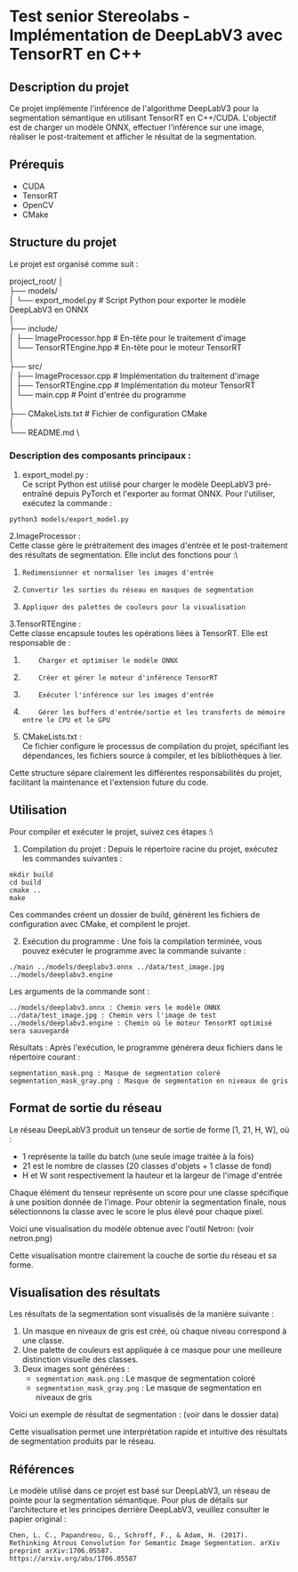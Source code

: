# Test senior Stereolabs - Implémentation de DeepLabV3 avec TensorRT en C++

## Description du projet

Ce projet implémente l'inférence de l'algorithme DeepLabV3 pour la segmentation sémantique en utilisant TensorRT en C++/CUDA. L'objectif est de charger un modèle ONNX, effectuer l'inférence sur une image, réaliser le post-traitement et afficher le résultat de la segmentation.

## Prérequis

- CUDA
- TensorRT
- OpenCV
- CMake

## Structure du projet

Le projet est organisé comme suit :

project_root/
│\
├── models/\
│   └── export_model.py    # Script Python pour exporter le modèle DeepLabV3 en ONNX\
│\
├── include/\
│   ├── ImageProcessor.hpp # En-tête pour le traitement d'image\
│   └── TensorRTEngine.hpp # En-tête pour le moteur TensorRT\
│\
├── src/\
│   ├── ImageProcessor.cpp # Implémentation du traitement d'image\
│   ├── TensorRTEngine.cpp # Implémentation du moteur TensorRT\
│   └── main.cpp           # Point d'entrée du programme\
│\
├── CMakeLists.txt         # Fichier de configuration CMake\
│\
└── README.md  \

### Description des composants principaux :
1. export_model.py :\
Ce script Python est utilisé pour charger le modèle DeepLabV3 pré-entraîné depuis PyTorch et l'exporter au format ONNX. Pour l'utiliser, exécutez la commande :

`python3 models/export_model.py`

2.ImageProcessor :\
    Cette classe gère le prétraitement des images d'entrée et le post-traitement des résultats de segmentation. Elle inclut des fonctions pour :\

1.     Redimensionner et normaliser les images d'entrée
2.     Convertir les sorties du réseau en masques de segmentation
3.     Appliquer des palettes de couleurs pour la visualisation

3.TensorRTEngine :\
    Cette classe encapsule toutes les opérations liées à TensorRT. Elle est responsable de :

1.         Charger et optimiser le modèle ONNX
2.         Créer et gérer le moteur d'inférence TensorRT
3.         Exécuter l'inférence sur les images d'entrée
4.         Gérer les buffers d'entrée/sortie et les transferts de mémoire entre le CPU et le GPU

4. CMakeLists.txt :\
    Ce fichier configure le processus de compilation du projet, spécifiant les dépendances, les fichiers source à compiler, et les bibliothèques à lier.

Cette structure sépare clairement les différentes responsabilités du projet, facilitant la maintenance et l'extension future du code.


## Utilisation

Pour compiler et exécuter le projet, suivez ces étapes :\
1. Compilation du projet :
Depuis le répertoire racine du projet, exécutez les commandes suivantes :

```
mkdir build
cd build
cmake ..
make
```
Ces commandes créent un dossier de build, génèrent les fichiers de configuration avec CMake, et compilent le projet.


2. Exécution du programme :
Une fois la compilation terminée, vous pouvez exécuter le programme avec la commande suivante :

```
./main ../models/deeplabv3.onnx ../data/test_image.jpg ../models/deeplabv3.engine
```

Les arguments de la commande sont :

    ../models/deeplabv3.onnx : Chemin vers le modèle ONNX
    ../data/test_image.jpg : Chemin vers l'image de test
    ../models/deeplabv3.engine : Chemin où le moteur TensorRT optimisé sera sauvegardé

Résultats :
Après l'exécution, le programme générera deux fichiers dans le répertoire courant :

    segmentation_mask.png : Masque de segmentation coloré
    segmentation_mask_gray.png : Masque de segmentation en niveaux de gris


## Format de sortie du réseau


Le réseau DeepLabV3 produit un tenseur de sortie de forme [1, 21, H, W], où :
- 1 représente la taille du batch (une seule image traitée à la fois)
- 21 est le nombre de classes (20 classes d'objets + 1 classe de fond)
- H et W sont respectivement la hauteur et la largeur de l'image d'entrée

Chaque élément du tenseur représente un score pour une classe spécifique à une position donnée de l'image. Pour obtenir la segmentation finale, nous sélectionnons la classe avec le score le plus élevé pour chaque pixel.

Voici une visualisation du modèle obtenue avec l'outil Netron: (voir netron.png)

Cette visualisation montre clairement la couche de sortie du réseau et sa forme.

## Visualisation des résultats

Les résultats de la segmentation sont visualisés de la manière suivante :
1. Un masque en niveaux de gris est créé, où chaque niveau correspond à une classe.
2. Une palette de couleurs est appliquée à ce masque pour une meilleure distinction visuelle des classes.
3. Deux images sont générées :
   - `segmentation_mask.png` : Le masque de segmentation coloré
   - `segmentation_mask_gray.png` : Le masque de segmentation en niveaux de gris

Voici un exemple de résultat de segmentation : (voir dans le dossier data)

Cette visualisation permet une interprétation rapide et intuitive des résultats de segmentation produits par le réseau.

## Références

Le modèle utilisé dans ce projet est basé sur DeepLabV3, un réseau de pointe pour la segmentation sémantique. Pour plus de détails sur l'architecture et les principes derrière DeepLabV3, veuillez consulter le papier original :

    Chen, L. C., Papandreou, G., Schroff, F., & Adam, H. (2017). Rethinking Atrous Convolution for Semantic Image Segmentation. arXiv preprint arXiv:1706.05587.
    https://arxiv.org/abs/1706.05587
